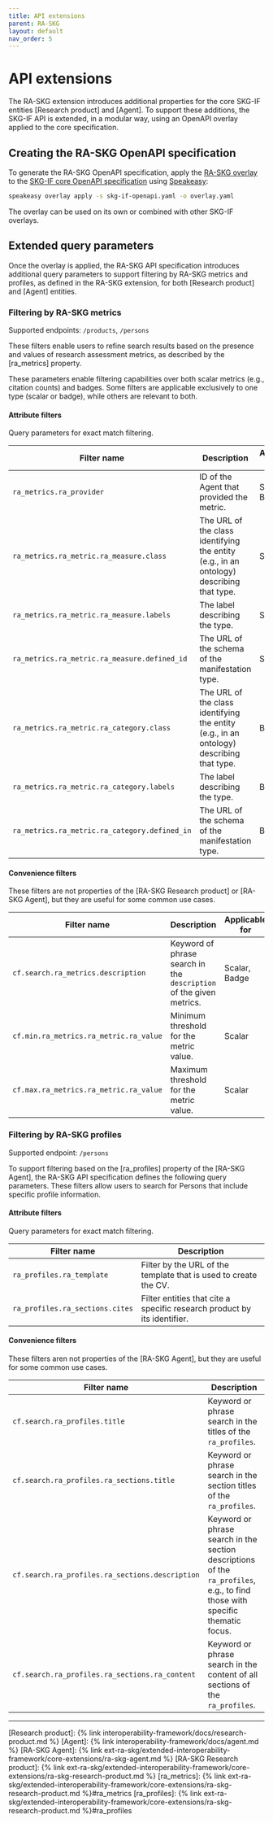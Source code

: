 ```yaml
---
title: API extensions
parent: RA-SKG
layout: default
nav_order: 5
---
```


# API extensions

The RA-SKG extension introduces additional properties for the core SKG-IF entities [Research product] and [Agent]. 
To support these additions, the SKG-IF API is extended, in a modular way, using an OpenAPI overlay applied to the core specification.

## Creating the RA-SKG OpenAPI specification

To generate the RA-SKG OpenAPI specification, apply the [RA-SKG overlay](https://skg-if.github.io/ext-ra-skg/api/ver/current/overlay.yaml) 
to the [SKG-IF core OpenAPI specification](https://skg-if.github.io/api/openapi/ver/current/skg-if-openapi.yaml) using [Speakeasy](https://www.speakeasy.com/openapi/overlays): 
```sh
speakeasy overlay apply -s skg-if-openapi.yaml -o overlay.yaml
```

The overlay can be used on its own or combined with other SKG-IF overlays.


## Extended query parameters

Once the overlay is applied, the RA-SKG API specification introduces additional query parameters to support filtering by RA-SKG metrics and profiles, 
as defined in the RA-SKG extension, for both [Research product] and [Agent] entities.

### Filtering by RA-SKG metrics

Supported endpoints: `/products`, `/persons`

These filters enable users to refine search results based on the presence and values of research assessment metrics, as described by the [ra_metrics] property.

These parameters enable filtering capabilities over both scalar metrics (e.g., citation counts) and badges. 
Some filters are applicable exclusively to one type (scalar or badge), while others are relevant to both.


#### Attribute filters

Query parameters for exact match filtering.

| Filter name      | Description                                                              | Applicable for |
| -------------------- | ------------------------------------------------------------------------ | -------------- |
| `ra_metrics.ra_provider`    | ID of the Agent that provided the metric.        | Scalar, Badge |
| `ra_metrics.ra_metric.ra_measure.class`       | The URL of the class identifying the entity (e.g., in an ontology) describing that type. | Scalar |
| `ra_metrics.ra_metric.ra_measure.labels`       | The label describing the type. | Scalar |
| `ra_metrics.ra_metric.ra_measure.defined_id`  | The URL of the schema of the manifestation type. | Scalar |
| `ra_metrics.ra_metric.ra_category.class`       | The URL of the class identifying the entity (e.g., in an ontology) describing that type.        | Badge |
| `ra_metrics.ra_metric.ra_category.labels`       | The label describing the type. | Badge |
| `ra_metrics.ra_metric.ra_category.defined_in`  | The URL of the schema of the manifestation type.               | Badge |


#### Convenience filters

These filters are not properties of the [RA-SKG Research product] or [RA-SKG Agent], but they are useful for some common use cases.


| Filter name      | Description                                                              | Applicable for |
| -------------------- | ------------------------------------------------------------------------ | -------------- |
| `cf.search.ra_metrics.description`    | Keyword of phrase search in the `description` of the given metrics.        | Scalar, Badge |
| `cf.min.ra_metrics.ra_metric.ra_value`   | Minimum threshold for the metric value.                     | Scalar |
| `cf.max.ra_metrics.ra_metric.ra_value`   | Maximum threshold for the metric value.                     | Scalar |

### Filtering by RA-SKG profiles

Supported endpoint: `/persons`

To support filtering based on the [ra_profiles] property of the [RA-SKG Agent], the RA-SKG API specification defines the following query parameters. 
These filters allow users to search for Persons that include specific profile information.

#### Attribute filters

Query parameters for exact match filtering.

| Filter name                | Description                                                                                                                                                                        |
| ------------------------ | ---------------------------------------------------------------------------------------------------------------------------------------------------------------------------------- |
| `ra_profiles.ra_template`       | Filter by the URL of the template that is used to create the CV.                                                                                             |
| `ra_profiles.ra_sections.cites`       | Filter entities that cite a specific research product by its identifier. |

#### Convenience filters

These filters aren not properties of the [RA-SKG Agent], but they are useful for some common use cases.

| Filter name                | Description                                                                                                                                                                        |
| ------------------------ | ---------------------------------------------------------------------------------------------------------------------------------------------------------------------------------- |
| `cf.search.ra_profiles.title`       | Keyword or phrase search in the titles of the `ra_profiles`.                                                                                             |
| `cf.search.ra_profiles.ra_sections.title`       | Keyword or phrase search in the section titles of the `ra_profiles`.                                                                                                   |
| `cf.search.ra_profiles.ra_sections.description` | Keyword or phrase search in the section descriptions of the `ra_profiles`, e.g., to find those with specific thematic focus.     |
| `cf.search.ra_profiles.ra_sections.ra_content`    | Keyword or phrase search in the content of all sections of the `ra_profiles`.                                                                   |


----
[Research product]: {% link interoperability-framework/docs/research-product.md %}
[Agent]: {% link interoperability-framework/docs/agent.md %}
[RA-SKG Agent]: {% link ext-ra-skg/extended-interoperability-framework/core-extensions/ra-skg-agent.md %}
[RA-SKG Research product]: {% link ext-ra-skg/extended-interoperability-framework/core-extensions/ra-skg-research-product.md %}
[ra_metrics]: {% link ext-ra-skg/extended-interoperability-framework/core-extensions/ra-skg-research-product.md %}#ra_metrics
[ra_profiles]: {% link ext-ra-skg/extended-interoperability-framework/core-extensions/ra-skg-research-product.md %}#ra_profiles